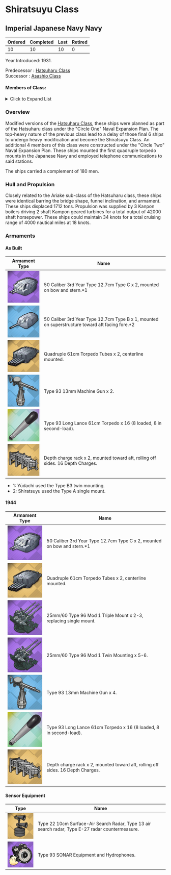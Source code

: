 # Shiratsuyu Class
## Imperial Japanese Navy Navy

Ordered | Completed | Lost | Retired
 ------ | ------ | ------ | ------ 
10 | 10 | 10 | 0 <br/>
 
Year Introduced: 1931. <br/>
 
Predecessor : [Hatsuharu Class](/History/IJN/HatsuharuClass.md) <br/>
Successor : [Asashio Class](/History/IJN/AsashioClass.md) <br/>

#### Members of Class: <br/>

<details>
	<summary>Click to Expand List</summary>
	
Icon | Name | Writing | Tanslation| Present
| ------ | ------ | ------ |  ------ |  ------ |
![Shiratsuyu](/Icons/Ship/SakuraEmpire/Shiratsuyu.png) | Shiratsuyu | 白露、シラツユ | White Dew | Yes <br/>
![Shigure](/Icons/Ship/SakuraEmpire/Shigure.png) | Shigure | 時雨、シグレ | Autumn Shower | Yes <br/>
![UnknownDD](/Icons/Ship/UnknownDD.png) | Murasume | 村雨、ムラサメ |　Scattered Showers | No <br/>
![Yudachi](/Icons/Ship/SakuraEmpire/Yuudachi.png) | Yūdachi |　夕立、ユウダチ | Evening Thunder Shower in Summer | Yes <br/>
![UnknownDD](/Icons/Ship/UnknownDD.png) | Harusame | 春雨、ハルサメ |　Spring Shower | No <br/>
![UnknownDD](/Icons/Ship/UnknownDD.png) | Murasume | 五月雨、サミダレ |　Early Summer Rain | No <br/>
![Umikaze](/Icons/Ship/SakuraEmpire/Umikaze.png) | Umikaze | 海風、ウミカゼ | Sea Breeze | Yes <br/>
![Yamakaze](/Icons/Ship/SakuraEmpire/Yamakaze.png) | Yamakaze | 山風、ヤマカゼ | Wind from the Hills | Yes <br/>
![Kawakaze](/Icons/Ship/SakuraEmpire/Kawakaze.png) | Kawakaze | 江風、カワカゼ | Wind on the River | Yes <br/>
![UnknownDD](/Icons/Ship/UnknownDD.png) | Suzukaze | 涼風、スズカゼ |　Cool Summer Breeze | No <br/>

</details>

### Overview

Modified versions of the [Hatsuharu Class](History/IJN/HatsuharuClass.md), these ships were planned as part of the Hatsuharu class under the "Circle One" Naval Expansion Plan. The top-heavy nature of the previous class lead to a delay of those final 6 ships to undergo heavy modification and become the Shiratsuyu Class. An additional 4 members of this class were constructed under the "Circle Two" Naval Expansion Plan. These ships mounted the first quadruple torpedo mounts in the Japanese Navy and employed telephone communications to said stations. <br/>

The ships carried a complement of 180 men. <br/>

### Hull and Propulsion

Closely related to the Ariake sub-class of the Hatsuharu class, these ships were identical barring the bridge shape, funnel inclination, and armament. These ships displaced 1712 tons. Propulsion was supplied by 3 Kanpon boilers driving 2 shaft Kampon geared turbines for a total output of 42000 shaft horsepower. These ships could maintain 34 knots for a total cruising range of 4000 nautical miles at 18 knots.

### Armaments

#### As Built

Armament Type | Name |
 ------ | ------ |
![127mm50ModA](/Icons/Equipment/Guns/DD/50Caliber3rdYearType12.7cmModB.png) | 50 Caliber 3rd Year Type 12.7cm Type C x 2, mounted on bow and stern.*1
![127mm50ModA](/Icons/Equipment/Guns/DD/50Caliber3rdYearType12.7cmModBSingle.png) | 50 Caliber 3rd Year Type 12.7cm Type B x 1, mounted on superstructure toward aft facing fore.*2
![Quad610](/Icons/Equipment/Torpedo/Surface/610mmQuadIJN-Kai.png) | Quadruple 61cm Torpedo Tubes x 2, centerline mounted.
![0.5inAAMG](/Icons/Equipment/AA/0.5inAAMG.png) | Type 93 13mm Machine Gun x 2.
![Type93](/Icons/Equipment/Auxiliary/OxygenTorpedoUR.png) | Type 93 Long Lance 61cm Torpedo x 16 (8 loaded, 8 in second-load).
![DCRack](/Icons/Equipment/Auxiliary/DepthChargeRack.png) | Depth charge rack x 2, mounted toward aft, rolling off sides. 16 Depth Charges. <br/>

* 1: Yūdachi used the Type B3 twin mounting.
* 2: Shiratsuyu used the Type A single mount.

#### 1944

Armament Type | Name |
 ------ | ------ |
![127mm50ModA](/Icons/Equipment/Guns/DD/50Caliber3rdYearType12.7cmModB.png) | 50 Caliber 3rd Year Type 12.7cm Type C x 2, mounted on bow and stern.*1
![Quad610](/Icons/Equipment/Torpedo/Surface/610mmQuadIJN-Kai.png) | Quadruple 61cm Torpedo Tubes x 2, centerline mounted.
![25mmTR](/Icons/Equipment/AA/25mmType96TT.png) | 25mm/60 Type 96 Mod 1 Triple Mount x 2-3, replacing single mount.
![25mmT](/Icons/Equipment/AA/25mmType96T.png) | 25mm/60 Type 96 Mod 1 Twin Mounting x 5-6.
![0.5inAAMG](/Icons/Equipment/AA/0.5inAAMG.png) | Type 93 13mm Machine Gun x 4.
![Type93](/Icons/Equipment/Auxiliary/OxygenTorpedoUR.png) | Type 93 Long Lance 61cm Torpedo x 16 (8 loaded, 8 in second-load).
![DCRack](/Icons/Equipment/Auxiliary/DepthChargeRack.png) | Depth charge rack x 2, mounted toward aft, rolling off sides. 16 Depth Charges. <br/>

#### Sensor Equipment

Type | Name |
 ------ | ------ |
![Type22](/Icons/Equipment/Auxiliary/Type22Radar.png) | Type 22 10cm Surface-Air Search Radar, Type 13 air search radar, Type E-27 radar countermeasure. <br/>
![OldSonar](/Icons/Equipment/Auxiliary/9960ATraining.png) | Type 93 SONAR Equipment and Hydrophones. <br/>